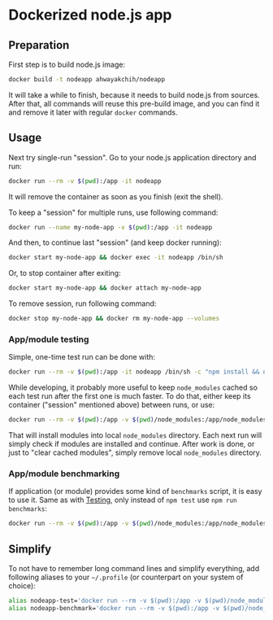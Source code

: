 Dockerized node.js app
======================

## Preparation

First step is to build node.js image:

```sh
docker build -t nodeapp ahwayakchih/nodeapp
```

It will take a while to finish, because it needs to build node.js from sources.
After that, all commands will reuse this pre-build image, and you can find it and remove it later with regular `docker` commands.

## Usage

Next try single-run "session". Go to your node.js application directory and run:

```sh
docker run --rm -v $(pwd):/app -it nodeapp
```

It will remove the container as soon as you finish (exit the shell).

To keep a "session" for multiple runs, use following command:

```sh
docker run --name my-node-app -v $(pwd):/app -it nodeapp
```

And then, to continue last "session" (and keep docker running):

```sh
docker start my-node-app && docker exec -it nodeapp /bin/sh
```

Or, to stop container after exiting:

```sh
docker start my-node-app && docker attach my-node-app
```

To remove session, run following command:

```sh
docker stop my-node-app && docker rm my-node-app --volumes
```

### App/module testing

Simple, one-time test run can be done with:

```sh
docker run --rm -v $(pwd):/app -it nodeapp /bin/sh -c "npm install && npm test"
```

While developing, it probably more useful to keep `node_modules` cached so each test run after the first one is much faster.
To do that, either keep its container ("session" mentioned above) between runs, or use:

```sh
docker run --rm -v $(pwd):/app -v $(pwd)/node_modules:/app/node_modules -it nodeapp /bin/sh -c "npm install && npm test"
```

That will install modules into local `node_modules` directory. Each next run will simply check if modules are installed and continue.
After work is done, or just to "clear cached modules", simply remove local `node_modules` directory.

### App/module benchmarking

If application (or module) provides some kind of `benchmarks` script, it is easy to use it.
Same as with [Testing](#Testing), only instead of `npm test` use `npm run benchmarks`:

```sh
docker run --rm -v $(pwd):/app -v $(pwd)/node_modules:/app/node_modules -it nodeapp /bin/sh -c "npm install && npm run benchmarks"
```

## Simplify

To not have to remember long command lines and simplify everything, add following aliases to your `~/.profile` (or counterpart on your system of choice):

```sh
alias nodeapp-test='docker run --rm -v $(pwd):/app -v $(pwd)/node_modules:/app/node_modules -it nodeapp /bin/sh -c "npm install && npm test"'
alias nodeapp-benchmark='docker run --rm -v $(pwd):/app -v $(pwd)/node_modules:/app/node_modules -it nodeapp /bin/sh -c "npm install && npm run benchmarks"'
```